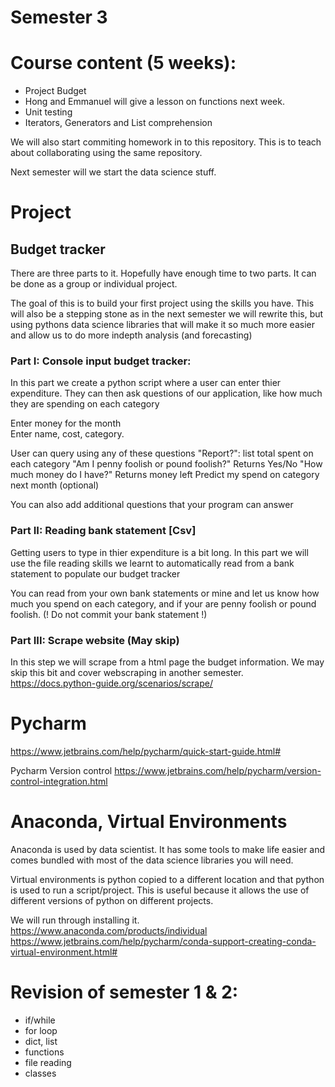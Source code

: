 # Semester 3

# Course content (5 weeks):
- Project Budget
- Hong and Emmanuel will give a lesson on functions next week.
- Unit testing
- Iterators, Generators and List comprehension

We will also start commiting homework in to this repository. This is to teach about collaborating using the same repository.  

Next semester will we start the data science stuff.  

# Project
## Budget tracker
There are three parts to it. Hopefully have enough time to two parts. It can be done as a group or individual project.

The goal of this is to build your first project using the skills you have. This will also be a stepping stone as in the next semester we will rewrite this, but using pythons data science libraries that will make it so much more easier and allow us to do more indepth analysis (and forecasting)

### Part I: Console input budget tracker:
In this part we create a python script where a user can enter thier expenditure. They can then ask questions of our application, like how much they are spending on each category

Enter money for the month  
Enter name, cost, category.  

User can query using any of these questions
"Report?": list total spent on each category
"Am I penny foolish or pound foolish?" Returns Yes/No
"How much money do I have?" Returns money left
Predict my spend on category next month  (optional)

You can also add additional questions that your program can answer



### Part II: Reading bank statement [Csv]
Getting users to type in thier expenditure is a bit long. In this part we will use the file reading skills we learnt to automatically read from a bank statement to populate our budget tracker

You can read from your own bank statements or mine and let us know how much you spend on each category, and if your are penny foolish or pound foolish. (! Do not commit your bank statement !)

### Part III: Scrape website (May skip)
In this step we will scrape from a html page the budget information. We may skip this bit and cover webscraping in another semester.
https://docs.python-guide.org/scenarios/scrape/



# Pycharm
https://www.jetbrains.com/help/pycharm/quick-start-guide.html#

Pycharm Version control
https://www.jetbrains.com/help/pycharm/version-control-integration.html


# Anaconda, Virtual Environments
Anaconda is used by data scientist. It has some tools to make life easier and comes bundled with most of the data science libraries you will need.

Virtual environments is python copied to a different location and that python is used to run a script/project. This is useful because it allows the use of different versions of python on different projects.

We will run through installing it.  
https://www.anaconda.com/products/individual  
https://www.jetbrains.com/help/pycharm/conda-support-creating-conda-virtual-environment.html#  



# Revision of semester 1 & 2:
- if/while
- for loop
- dict, list
- functions
- file reading
- classes
